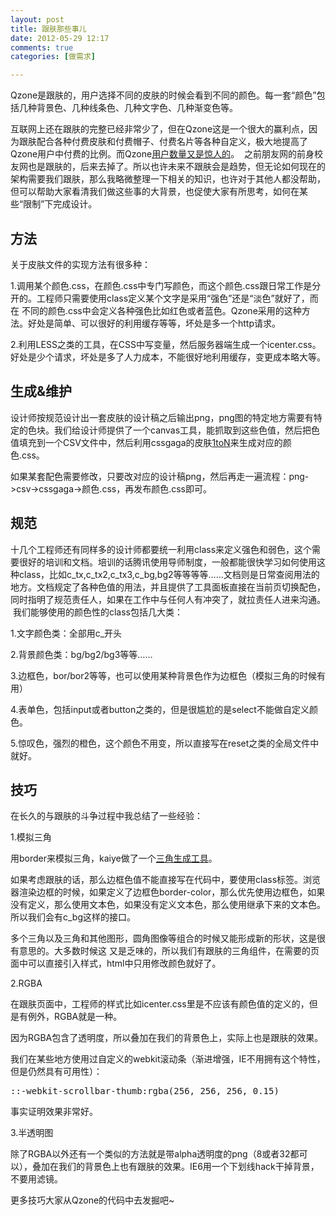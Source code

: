 ```yaml
---
layout: post
title: 跟肤那些事儿
date: 2012-05-29 12:17
comments: true
categories: [做需求]

---
```


Qzone是跟肤的，用户选择不同的皮肤的时候会看到不同的颜色。每一套“颜色”包括几种背景色、几种线条色、几种文字色、几种渐变色等。

互联网上还在跟肤的完整已经非常少了，但在Qzone这是一个很大的赢利点，因为跟肤配合各种付费皮肤和付费帽子、付费名片等各种自定义，极大地提高了Qzone用户中付费的比例。而Qzone<a title="腾讯2012第一季度财报" href="http://tech.qq.com/zt2012/tencent12q1/index.htm" target="_blank">用户数量又是惊人的</a>。
<a href="http://yuguo.us/files/2012/05/图片1.jpg"><img class="aligncenter size-full wp-image-1205" title="图片1" src="http://yuguo.us/files/2012/05/图片1.jpg" alt=""   data-pinit="registered" /></a>
之前朋友网的前身校友网也是跟肤的，后来去掉了。所以也许未来不跟肤会是趋势，但无论如何现在的架构需要我们跟肤，那么我略微整理一下相关的知识，也许对于其他人都没帮助，但可以帮助大家看清我们做这些事的大背景，也促使大家有所思考，如何在某些“限制”下完成设计。
<h2>方法</h2>
关于皮肤文件的实现方法有很多种：

1.调用某个颜色.css，在颜色.css中专门写颜色，而这个颜色.css跟日常工作是分开的。工程师只需要使用class定义某个文字是采用“强色”还是“淡色”就好了，而在 不同的颜色.css中会定义各种强色比如红色或者蓝色。Qzone采用的这种方法。好处是简单、可以很好的利用缓存等等，坏处是多一个http请求。

2.利用LESS之类的工具，在CSS中写变量，然后服务器端生成一个icenter.css。好处是少个请求，坏处是多了人力成本，不能很好地利用缓存，变更成本略大等。
<h2>生成&amp;维护</h2>
设计师按规范设计出一套皮肤的设计稿之后输出png，png图的特定地方需要有特定的色块。我们给设计师提供了一个canvas工具，能抓取到这些色值，然后把色值填充到一个CSV文件中，然后利用cssgaga的皮肤<a href="http://www.99css.com/archives/708" target="_blank">1toN</a>来生成对应的颜色.css。

如果某套配色需要修改，只要改对应的设计稿png，然后再走一遍流程：png-&gt;csv-&gt;cssgaga-&gt;颜色.css，再发布颜色.css即可。
<h2>规范</h2>
十几个工程师还有同样多的设计师都要统一利用class来定义强色和弱色，这个需要很好的培训和文档。培训的话腾讯使用导师制度，一般都能很快学习如何使用这种class，比如c_tx,c_tx2,c_tx3,c_bg,bg2等等等等……文档则是日常查阅用法的地方。文档规定了各种色值的用法，并且提供了工具面板直接在当前页切换配色，同时指明了规范责任人，如果在工作中与任何人有冲突了，就拉责任人进来沟通。
<a href="http://yuguo.us/files/2012/05/11.jpg"><img class="aligncenter size-full wp-image-1206" title="1" src="http://yuguo.us/files/2012/05/11.jpg" alt=""   data-pinit="registered" /></a>
我们能够使用的颜色性的class包括几大类：

1.文字颜色类：全部用c_开头

2.背景颜色类：bg/bg2/bg3等等……

3.边框色，bor/bor2等等，也可以使用某种背景色作为边框色（模拟三角的时候有用）

4.表单色，包括input或者button之类的，但是很尴尬的是select不能做自定义颜色。

5.惊叹色，强烈的橙色，这个颜色不用变，所以直接写在reset之类的全局文件中就好。
<h2>技巧</h2>
在长久的与跟肤的斗争过程中我总结了一些经验：

1.模拟三角

用border来模拟三角，kaiye做了一个<a title="CSS三角图形生成工具" href="http://yekai.net/demo/css-angle-generator.html" target="_blank">三角生成工具</a>。

如果考虑跟肤的话，那么边框色值不能直接写在代码中，要使用class标签。浏览器渲染边框的时候，如果定义了边框色border-color，那么优先使用边框色，如果没有定义，那么使用文本色，如果没有定义文本色，那么使用继承下来的文本色。所以我们会有c_bg这样的接口。

多个三角以及三角和其他图形，圆角图像等组合的时候又能形成新的形状，这是很有意思的。大多数时候这 又是乏味的，所以我们有跟肤的三角组件，在需要的页面中可以直接引入样式，html中只用修改颜色就好了。

2.RGBA

在跟肤页面中，工程师的样式比如icenter.css里是不应该有颜色值的定义的，但是有例外，RGBA就是一种。

因为RGBA包含了透明度，所以叠加在我们的背景色上，实际上也是跟肤的效果。

我们在某些地方使用过自定义的webkit滚动条（渐进增强，IE不用拥有这个特性，但是仍然具有可用性）：
<pre>::-webkit-scrollbar-thumb:rgba(256, 256, 256, 0.15)</pre>
事实证明效果非常好。

3.半透明图

除了RGBA以外还有一个类似的方法就是带alpha透明度的png（8或者32都可以），叠加在我们的背景色上也有跟肤的效果。IE6用一个下划线hack干掉背景，不要用滤镜。

更多技巧大家从Qzone的代码中去发掘吧~

